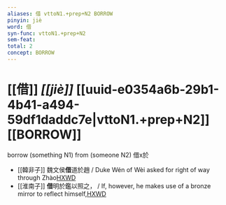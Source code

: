 ```yaml
---
aliases: 借 vttoN1.+prep+N2 BORROW
pinyin: jiè
word: 借
syn-func: vttoN1.+prep+N2
sem-feat: 
total: 2
concept: BORROW 
---
```

# [[借]] *[[jiè]]*  [[uuid-e0354a6b-29b1-4b41-a494-59df1daddc7e|vttoN1.+prep+N2]] [[BORROW]]
borrow (something N1) from (someone N2) 借x於
 - [[韓非子]] 魏文侯**借**道於趙 / Duke Wén of Wèi asked for right of way through Zhào[HXWD](https://hxwd.org/textview.html?location=KR3c0005_tls_022-20a.2)
 - [[淮南子]] **借**明於鑑以照之， / If, however, he makes use of a bronze mirror to reflect himself,[HXWD](https://hxwd.org/textview.html?location=KR3j0010_tls_009-34a.4)